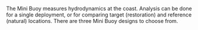 <style type="text/css">
    ol { list-style-type: upper-alpha; }
</style>

The Mini Buoy measures hydrodynamics at the coast. Analysis can be done for a single deployment, or for comparing target (restoration) and reference (natural) locations. There are three Mini Buoy designs to choose from.



